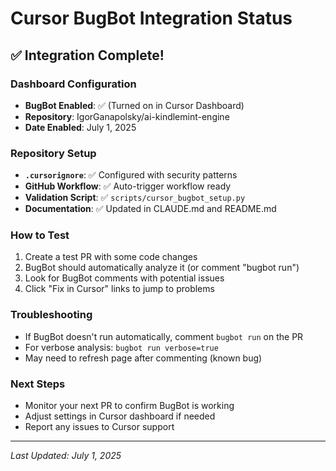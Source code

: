 # Cursor BugBot Integration Status

## ✅ Integration Complete!

### Dashboard Configuration
- **BugBot Enabled**: ✅ (Turned on in Cursor Dashboard)
- **Repository**: IgorGanapolsky/ai-kindlemint-engine
- **Date Enabled**: July 1, 2025

### Repository Setup
- **`.cursorignore`**: ✅ Configured with security patterns
- **GitHub Workflow**: ✅ Auto-trigger workflow ready
- **Validation Script**: ✅ `scripts/cursor_bugbot_setup.py`
- **Documentation**: ✅ Updated in CLAUDE.md and README.md

### How to Test
1. Create a test PR with some code changes
2. BugBot should automatically analyze it (or comment "bugbot run")
3. Look for BugBot comments with potential issues
4. Click "Fix in Cursor" links to jump to problems

### Troubleshooting
- If BugBot doesn't run automatically, comment `bugbot run` on the PR
- For verbose analysis: `bugbot run verbose=true`
- May need to refresh page after commenting (known bug)

### Next Steps
- Monitor your next PR to confirm BugBot is working
- Adjust settings in Cursor dashboard if needed
- Report any issues to Cursor support

---
*Last Updated: July 1, 2025*